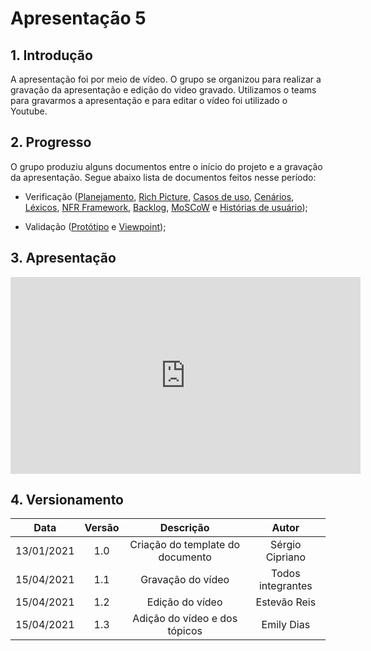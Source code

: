 # Apresentação 5

## 1. Introdução

A apresentação foi por meio de vídeo. O grupo se organizou para realizar a gravação da apresentação e edição do video gravado. Utilizamos o teams para gravarmos a apresentação e para editar o vídeo foi utilizado o Youtube.

## 2. Progresso

O grupo produziu alguns documentos entre o início do projeto e a gravação da apresentação. Segue abaixo lista de documentos feitos nesse período:

- Verificação ([Planejamento](https://requisitos-de-software.github.io/2020.2-CarteiraDigitalTransito/analise/verificacao/planejamento/), [Rich Picture](https://requisitos-de-software.github.io/2020.2-CarteiraDigitalTransito/analise/verificacao/rich_picture/), [Casos de uso](https://requisitos-de-software.github.io/2020.2-CarteiraDigitalTransito/analise/verificacao/caso_de_uso/), [Cenários](https://requisitos-de-software.github.io/2020.2-CarteiraDigitalTransito/analise/verificacao/cenario/), [Léxicos](https://requisitos-de-software.github.io/2020.2-CarteiraDigitalTransito/analise/verificacao/lexico/), [NFR Framework](https://requisitos-de-software.github.io/2020.2-CarteiraDigitalTransito/analise/verificacao/nfr_framework/), [Backlog](https://requisitos-de-software.github.io/2020.2-CarteiraDigitalTransito/analise/verificacao/backlog/), [MoSCoW](https://requisitos-de-software.github.io/2020.2-CarteiraDigitalTransito/analise/verificacao/moscow/) e [Histórias de usuário](https://requisitos-de-software.github.io/2020.2-CarteiraDigitalTransito/analise/verificacao/historia_de_usuario/));

- Validação ([Protótipo](https://requisitos-de-software.github.io/2020.2-CarteiraDigitalTransito/analise/validacao/prototipo/) e [Viewpoint](https://requisitos-de-software.github.io/2020.2-CarteiraDigitalTransito/analise/validacao/viewpoint/));

## 3. Apresentação

<iframe width="560" height="315" src="https://www.youtube.com/embed/7mmKGDa7qus" frameborder="0" allow="accelerometer; autoplay; clipboard-write; encrypted-media; gyroscope; picture-in-picture" allowfullscreen></iframe>

## 4. Versionamento

|    Data    | Versão |            Descrição             |      Autor      |
| :--------: | :----: | :------------------------------: | :-------------: |
| 13/01/2021 |  1.0   | Criação do template do documento | Sérgio Cipriano |
| 15/04/2021 |  1.1   |  Gravação do vídeo   |Todos integrantes|
| 15/04/2021 |  1.2   |  Edição do vídeo   |   Estevão Reis    |
| 15/04/2021 |  1.3   |  Adição do vídeo e dos tópicos   |   Emily Dias    |
